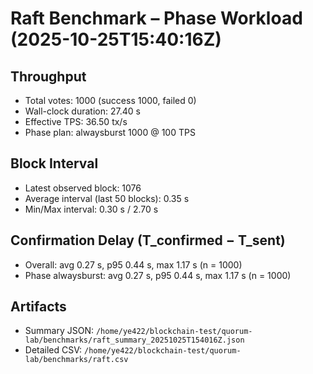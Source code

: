 # Raft Benchmark – Phase Workload (2025-10-25T15:40:16Z)

## Throughput
- Total votes: 1000 (success 1000, failed 0)
- Wall-clock duration: 27.40 s
- Effective TPS: 36.50 tx/s
- Phase plan: alwaysburst 1000 @ 100 TPS

## Block Interval
- Latest observed block: 1076
- Average interval (last 50 blocks): 0.35 s
- Min/Max interval: 0.30 s / 2.70 s

## Confirmation Delay (T_confirmed − T_sent)
- Overall: avg 0.27 s, p95 0.44 s, max 1.17 s (n = 1000)
- Phase alwaysburst: avg 0.27 s, p95 0.44 s, max 1.17 s (n = 1000)

## Artifacts
- Summary JSON: `/home/ye422/blockchain-test/quorum-lab/benchmarks/raft_summary_20251025T154016Z.json`
- Detailed CSV: `/home/ye422/blockchain-test/quorum-lab/benchmarks/raft.csv`

